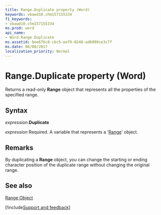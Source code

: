 ```yaml
---
title: Range.Duplicate property (Word)
keywords: vbawd10.chm157155334
f1_keywords:
- vbawd10.chm157155334
ms.prod: word
api_name:
- Word.Range.Duplicate
ms.assetid: bee676c8-cbc5-eaf9-0248-ad6098ce3c7f
ms.date: 06/08/2017
localization_priority: Normal
---
```



# Range.Duplicate property (Word)

Returns a read-only  **Range** object that represents all the properties of the specified range.


## Syntax

_expression_.**Duplicate**

_expression_ Required. A variable that represents a '[Range](Word.Range.md)' object.


## Remarks

By duplicating a  **Range** object, you can change the starting or ending character position of the duplicate range without changing the original range.


## See also


[Range Object](Word.Range.md)

[!include[Support and feedback](~/includes/feedback-boilerplate.md)]